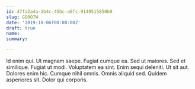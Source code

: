```yaml
---
id: 47fa2a4a-1b4c-45bc-a0fc-9149515850b0
slug: GO0O7W
date: '2019-10-06T00:00:00Z'
draft: true
name: 
summary: 

---
```


Id enim qui. Ut magnam saepe. Fugiat cumque ea. Sed ut maiores. Sed et similique. Fugiat ut modi. Voluptatem ea sint. Enim sequi deleniti. Ut sit aut. Dolores enim hic. Cumque nihil omnis. Omnis aliquid sed. Quidem asperiores sit. Dolor qui corporis.
